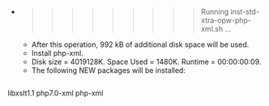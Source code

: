 * >>>>>>>>> Running inst-std-xtra-opw-php-xml.sh ...
  * After this operation, 992 kB of additional disk space will be used.
  * Install php-xml.
  * Disk size = 4019128K. Space Used = 1480K. Runtime = 00:00:00:09.
  * The following NEW packages will be installed:
  ```bash
libxslt1.1 php7.0-xml php-xml
  ```
